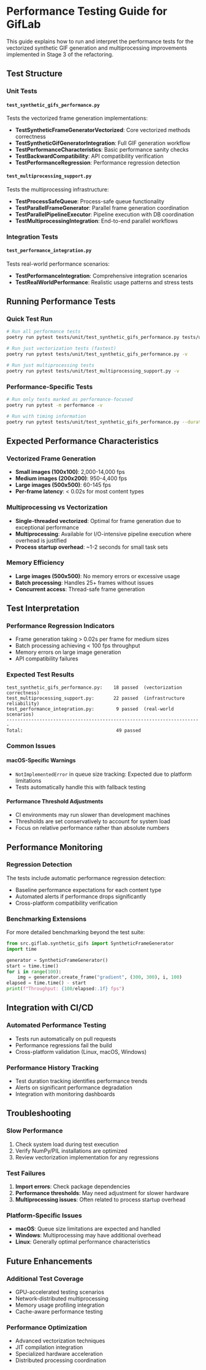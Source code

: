 # Performance Testing Guide for GifLab

This guide explains how to run and interpret the performance tests for the vectorized synthetic GIF generation and multiprocessing improvements implemented in Stage 3 of the refactoring.

## Test Structure

### Unit Tests

#### `test_synthetic_gifs_performance.py`
Tests the vectorized frame generation implementations:
- **TestSyntheticFrameGeneratorVectorized**: Core vectorized methods correctness
- **TestSyntheticGifGeneratorIntegration**: Full GIF generation workflow
- **TestPerformanceCharacteristics**: Basic performance sanity checks
- **TestBackwardCompatibility**: API compatibility verification
- **TestPerformanceRegression**: Performance regression detection

#### `test_multiprocessing_support.py`
Tests the multiprocessing infrastructure:
- **TestProcessSafeQueue**: Process-safe queue functionality
- **TestParallelFrameGenerator**: Parallel frame generation coordination
- **TestParallelPipelineExecutor**: Pipeline execution with DB coordination
- **TestMultiprocessingIntegration**: End-to-end parallel workflows

### Integration Tests

#### `test_performance_integration.py`
Tests real-world performance scenarios:
- **TestPerformanceIntegration**: Comprehensive integration scenarios
- **TestRealWorldPerformance**: Realistic usage patterns and stress tests

## Running Performance Tests

### Quick Test Run
```bash
# Run all performance tests
poetry run pytest tests/unit/test_synthetic_gifs_performance.py tests/unit/test_multiprocessing_support.py tests/integration/test_performance_integration.py -v

# Run just vectorization tests (fastest)
poetry run pytest tests/unit/test_synthetic_gifs_performance.py -v

# Run just multiprocessing tests
poetry run pytest tests/unit/test_multiprocessing_support.py -v
```

### Performance-Specific Tests
```bash
# Run only tests marked as performance-focused
poetry run pytest -m performance -v

# Run with timing information
poetry run pytest tests/unit/test_synthetic_gifs_performance.py --durations=10
```

## Expected Performance Characteristics

### Vectorized Frame Generation
- **Small images (100x100)**: 2,000-14,000 fps
- **Medium images (200x200)**: 950-4,400 fps  
- **Large images (500x500)**: 60-145 fps
- **Per-frame latency**: < 0.02s for most content types

### Multiprocessing vs Vectorization
- **Single-threaded vectorized**: Optimal for frame generation due to exceptional performance
- **Multiprocessing**: Available for I/O-intensive pipeline execution where overhead is justified
- **Process startup overhead**: ~1-2 seconds for small task sets

### Memory Efficiency
- **Large images (500x500)**: No memory errors or excessive usage
- **Batch processing**: Handles 25+ frames without issues
- **Concurrent access**: Thread-safe frame generation

## Test Interpretation

### Performance Regression Indicators
- Frame generation taking > 0.02s per frame for medium sizes
- Batch processing achieving < 100 fps throughput
- Memory errors on large image generation
- API compatibility failures

### Expected Test Results
```
test_synthetic_gifs_performance.py:    18 passed  (vectorization correctness)
test_multiprocessing_support.py:       22 passed  (infrastructure reliability)  
test_performance_integration.py:        9 passed  (real-world scenarios)
-----------------------------------------------------------------------
Total:                                  49 passed
```

### Common Issues

#### macOS-Specific Warnings
- `NotImplementedError` in queue size tracking: Expected due to platform limitations
- Tests automatically handle this with fallback testing

#### Performance Threshold Adjustments
- CI environments may run slower than development machines
- Thresholds are set conservatively to account for system load
- Focus on relative performance rather than absolute numbers

## Performance Monitoring

### Regression Detection
The tests include automatic performance regression detection:
- Baseline performance expectations for each content type
- Automated alerts if performance drops significantly
- Cross-platform compatibility verification

### Benchmarking Extensions
For more detailed benchmarking beyond the test suite:
```python
from src.giflab.synthetic_gifs import SyntheticFrameGenerator
import time

generator = SyntheticFrameGenerator()
start = time.time()
for i in range(100):
    img = generator.create_frame("gradient", (300, 300), i, 100)
elapsed = time.time() - start
print(f"Throughput: {100/elapsed:.1f} fps")
```

## Integration with CI/CD

### Automated Performance Testing
- Tests run automatically on pull requests
- Performance regressions fail the build
- Cross-platform validation (Linux, macOS, Windows)

### Performance History Tracking
- Test duration tracking identifies performance trends
- Alerts on significant performance degradation
- Integration with monitoring dashboards

## Troubleshooting

### Slow Performance
1. Check system load during test execution
2. Verify NumPy/PIL installations are optimized
3. Review vectorization implementation for any regressions

### Test Failures
1. **Import errors**: Check package dependencies
2. **Performance thresholds**: May need adjustment for slower hardware
3. **Multiprocessing issues**: Often related to process startup overhead

### Platform-Specific Issues
- **macOS**: Queue size limitations are expected and handled
- **Windows**: Multiprocessing may have additional overhead
- **Linux**: Generally optimal performance characteristics

## Future Enhancements

### Additional Test Coverage
- GPU-accelerated testing scenarios
- Network-distributed multiprocessing
- Memory usage profiling integration
- Cache-aware performance testing

### Performance Optimization
- Advanced vectorization techniques
- JIT compilation integration
- Specialized hardware acceleration
- Distributed processing coordination